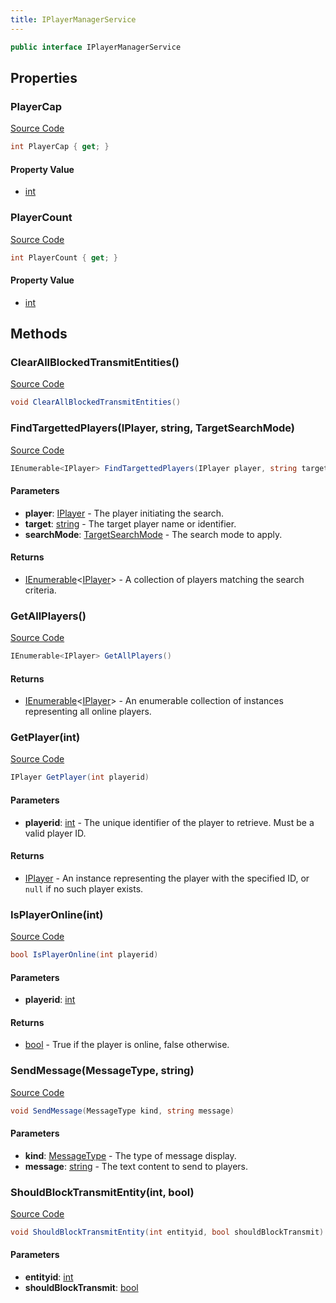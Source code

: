 ```yaml
---
title: IPlayerManagerService
---
```


```csharp
public interface IPlayerManagerService
```

## Properties

### PlayerCap

[Source Code](https://github.com/swiftly-solution/swiftlys2/blob/main/managed/src/SwiftlyS2.Shared/Modules/Players/IPlayerManager.cs#L19)

```csharp
int PlayerCap { get; }
```

#### Property Value

- [int](https://learn.microsoft.com/dotnet/api/system.int32)

### PlayerCount

[Source Code](https://github.com/swiftly-solution/swiftlys2/blob/main/managed/src/SwiftlyS2.Shared/Modules/Players/IPlayerManager.cs#L14)

```csharp
int PlayerCount { get; }
```

#### Property Value

- [int](https://learn.microsoft.com/dotnet/api/system.int32)

## Methods

### ClearAllBlockedTransmitEntities()

[Source Code](https://github.com/swiftly-solution/swiftlys2/blob/main/managed/src/SwiftlyS2.Shared/Modules/Players/IPlayerManager.cs#L36)

```csharp
void ClearAllBlockedTransmitEntities()
```

### FindTargettedPlayers(IPlayer, string, TargetSearchMode)

[Source Code](https://github.com/swiftly-solution/swiftlys2/blob/main/managed/src/SwiftlyS2.Shared/Modules/Players/IPlayerManager.cs#L59)

```csharp
IEnumerable<IPlayer> FindTargettedPlayers(IPlayer player, string target, TargetSearchMode searchMode)
```

#### Parameters

- **player**: [IPlayer](/docs/api/shared/players/iplayer) - The player initiating the search.
- **target**: [string](https://learn.microsoft.com/dotnet/api/system.string) - The target player name or identifier.
- **searchMode**: [TargetSearchMode](/docs/api/shared/players/targetsearchmode) - The search mode to apply.

#### Returns

- [IEnumerable](https://learn.microsoft.com/dotnet/api/system.collections.generic.ienumerable-1)<[IPlayer](/docs/api/shared/players/iplayer)> - A collection of players matching the search criteria.

### GetAllPlayers()

[Source Code](https://github.com/swiftly-solution/swiftlys2/blob/main/managed/src/SwiftlyS2.Shared/Modules/Players/IPlayerManager.cs#L50)

```csharp
IEnumerable<IPlayer> GetAllPlayers()
```

#### Returns

- [IEnumerable](https://learn.microsoft.com/dotnet/api/system.collections.generic.ienumerable-1)<[IPlayer](/docs/api/shared/players/iplayer)> - An enumerable collection of <xref href="SwiftlyS2.Shared.Players.IPlayer" data-throw-if-not-resolved="false"></xref> instances representing all online players.

### GetPlayer(int)

[Source Code](https://github.com/swiftly-solution/swiftlys2/blob/main/managed/src/SwiftlyS2.Shared/Modules/Players/IPlayerManager.cs#L44)

```csharp
IPlayer GetPlayer(int playerid)
```

#### Parameters

- **playerid**: [int](https://learn.microsoft.com/dotnet/api/system.int32) - The unique identifier of the player to retrieve. Must be a valid player ID.

#### Returns

- [IPlayer](/docs/api/shared/players/iplayer) - An <xref href="SwiftlyS2.Shared.Players.IPlayer" data-throw-if-not-resolved="false"></xref> instance representing the player with the specified ID, or <code>null</code> if no such
    player exists.

### IsPlayerOnline(int)

[Source Code](https://github.com/swiftly-solution/swiftlys2/blob/main/managed/src/SwiftlyS2.Shared/Modules/Players/IPlayerManager.cs#L9)

```csharp
bool IsPlayerOnline(int playerid)
```

#### Parameters

- **playerid**: [int](https://learn.microsoft.com/dotnet/api/system.int32)

#### Returns

- [bool](https://learn.microsoft.com/dotnet/api/system.boolean) - True if the player is online, false otherwise.

### SendMessage(MessageType, string)

[Source Code](https://github.com/swiftly-solution/swiftlys2/blob/main/managed/src/SwiftlyS2.Shared/Modules/Players/IPlayerManager.cs#L26)

```csharp
void SendMessage(MessageType kind, string message)
```

#### Parameters

- **kind**: [MessageType](/docs/api/shared/players/messagetype) - The type of message display.
- **message**: [string](https://learn.microsoft.com/dotnet/api/system.string) - The text content to send to players.

### ShouldBlockTransmitEntity(int, bool)

[Source Code](https://github.com/swiftly-solution/swiftlys2/blob/main/managed/src/SwiftlyS2.Shared/Modules/Players/IPlayerManager.cs#L31)

```csharp
void ShouldBlockTransmitEntity(int entityid, bool shouldBlockTransmit)
```

#### Parameters

- **entityid**: [int](https://learn.microsoft.com/dotnet/api/system.int32)
- **shouldBlockTransmit**: [bool](https://learn.microsoft.com/dotnet/api/system.boolean)

